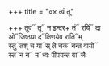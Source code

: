 +++
title = "०४ त्वं तू"

+++
तुवं᳓ तू᳓ न इन्दर+ तं᳓ रयिं᳓ दा  
ओ᳓जिष्ठया द᳓क्षिणयेव राति᳓म्  
स्तु᳓तश् च या᳓स् ते चक᳓नन्त वायो᳓  
स्त᳓नं न᳓ म᳓ध्वः पीपयन्त वा᳓जैः